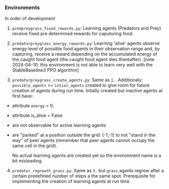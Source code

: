 ### Environments
In order of development
1. `predpreygrass_fixed_rewards.py`:
Learning agents (Predators and Prey) receive fixed pre determined rewards for caputuring food.

2. `predatorpreygrass_energy_rewards.py`:
Learning 'alive' agents observe energy level of possible food agents in their observation range and, by capturing, receive a reward depending on the accumulated energy of the caught food agent (the caught food agent dies thereafter). [note 2024-04-10: this environment is not able to learn very well with the StableBaseline3 PPO algorithm]

3. `predatorpreygrass_create_agents.py`: Same as `1.`. Additionaly: `possible_agents` >= `intial_agents` created to give room for future creation of agents during run time. Intially created but inactive agents at first have:
- attribute `energy` = 0,
- attribute is_alive = False
- are not observable for active learning agents
- are "parked" at a position outside the grid: [-1,-1] to not "stand in the way" of peer agents (remember that peer agents cannot occupy the same cell in the grid). 

    No actual learning agents are created yet so the environment name is a bit misleading.

4. `predator_regrowth_grass.py`: Same as `3.` but `grass` agents regrow after a certain predefined number of steps a the same spot. Prerequisite for implementing the creation of learning agents at run time.

